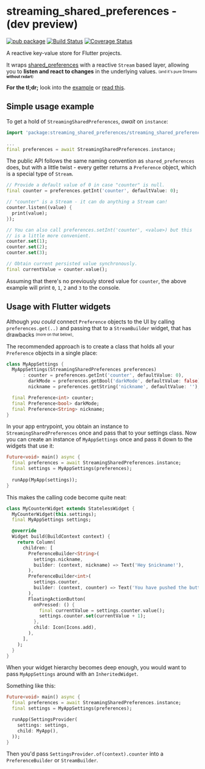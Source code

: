 # streaming_shared_preferences - (dev preview)

[![pub package](https://img.shields.io/pub/v/streaming_shared_preferences.svg)](https://pub.dartlang.org/packages/streaming_shared_preferences)
 [![Build Status](https://travis-ci.org/roughike/streaming_shared_preferences.svg?branch=master)](https://travis-ci.org/roughike/streaming_shared_preferences) 
 [![Coverage Status](https://coveralls.io/repos/github/roughike/streaming_shared_preferences/badge.svg)](https://coveralls.io/github/roughike/flutter_facebook_login)

A reactive key-value store for Flutter projects.

It wraps [shared_preferences](https://pub.dartlang.org/packages/shared_preferences) with a reactive `Stream` based layer, allowing you to **listen and react to changes** in the underlying values. <sub><sup>(and it's pure Streams **without rxdart**)</sup></sub>

**For the tl;dr;** look into the [example](example/lib/main.dart) or [read this](#a-real-world-example).

## Simple usage example

To get a hold of `StreamingSharedPreferences`, _await_ on `instance`:

```dart
import 'package:streaming_shared_preferences/streaming_shared_preferences.dart';

...
final preferences = await StreamingSharedPreferences.instance;
```

The public API follows the same naming convention as `shared_preferences` does, but with a little
twist - every getter returns a `Preference` object, which is a special type of `Stream`.

```dart
// Provide a default value of 0 in case "counter" is null.
final counter = preferences.getInt('counter', defaultValue: 0);

// "counter" is a Stream - it can do anything a Stream can!
counter.listen((value) {
  print(value);
});

// You can also call preferences.setInt('counter', <value>) but this
// is a little more convenient.
counter.set(1);
counter.set(2);
counter.set(3);

// Obtain current persisted value synchronously.
final currentValue = counter.value();
```

Assuming that there's no previously stored value for `counter`, the above example will print `0`,
`1`, `2` and `3` to the console.

## Usage with Flutter widgets

Although _you could_ connect `Preference` objects to the UI by calling `preferences.get(..)` and passing that to a `StreamBuilder` widget, that has drawbacks <sub><sup>(more on that below)</sup></sub>.

The recommended approach is to create a class that holds all your `Preference` objects in a single place:

```dart
class MyAppSettings {
  MyAppSettings(StreamingSharedPreferences preferences)
      : counter = preferences.getInt('counter', defaultValue: 0),
        darkMode = preferences.getBool('darkMode', defaultValue: false),
        nickname = preferences.getString('nickname', defaultValue: '');

  final Preference<int> counter;
  final Preference<bool> darkMode;
  final Preference<String> nickname;
}
```

In your app entrypoint, you obtain an instance to `StreamingSharedPreferences` once and pass that to your settings class.
Now you can create an instance of `MyAppSettings` once and pass it down to the widgets that use it:

```dart
Future<void> main() async {
  final preferences = await StreamingSharedPreferences.instance;
  final settings = MyAppSettings(preferences);
  
  runApp(MyApp(settings));
}
```

This makes the calling code become quite neat:

```dart
class MyCounterWidget extends StatelessWidget {
  MyCounterWidget(this.settings);
  final MyAppSettings settings;

  @override
  Widget build(BuildContext context) {
    return Column(
      children: [
        PreferenceBuilder<String>(
          settings.nickname,
          builder: (context, nickname) => Text('Hey $nickname!'),
        ),
        PreferenceBuilder<int>(
          settings.counter,
          builder: (context, counter) => Text('You have pushed the button $counter times!'),
        ),
        FloatingActionButton(
          onPressed: () {
            final currentValue = settings.counter.value();
            settings.counter.set(currentValue + 1);
          },
          child: Icon(Icons.add),
        ),
      ],
    );
  }
}
```

When your widget hierarchy becomes deep enough, you would want to pass `MyAppSettings` around with an `InheritedWidget`.

Something like this:

```dart
Future<void> main() async {
  final preferences = await StreamingSharedPreferences.instance;
  final settings = MyAppSettings(preferences);

  runApp(SettingsProvider(
    settings: settings,
    child: MyApp(),
  ));
}
```

Then you'd pass `SettingsProvider.of(context).counter` into a `PreferenceBuilder` or `StreamBuilder`.
